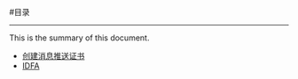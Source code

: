 #目录

***

This is the summary of this document.

* [创建消息推送证书](Content/创建消息推送证书.md)
* [IDFA](Content/IDFA.md)
